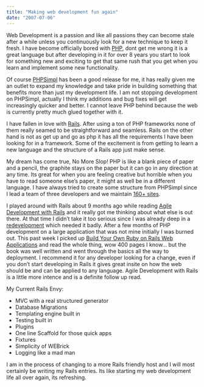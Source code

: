 ```yaml
---
title: "Making web development fun again"
date: "2007-07-06"
---
```


Web Development is a passion and like all passions they can become stale after a while unless you continuously look for a new technique to keep it fresh. I have become officially bored with [PHP](http://php.net/), dont get me wrong it is a great language but after developing in it for over 8 years you start to look for something new and exciting to get that same rush that you get when you learn and implement some new functionality.

Of course [PHPSimpl](http://code.google.com/p/phpsimpl/) has been a good release for me, it has really given me an outlet to expand my knowledge and take pride in building something that benefits more than just my development life. I am not stopping development on PHPSimpl, actually I think my additions and bug fixes will get increasingly quicker and better. I cannot leave PHP behind because the web is currently pretty much glued together with it.

I have fallen in love with [Rails](http://www.rubyonrails.org/). After using a ton of PHP frameworks none of them really seamed to be straightforward and seamless. Rails on the other hand is not as get up and go as php it has all the requirements I have been looking for in a framework. Some of the excitement is from getting to learn a new language and the structure of a Rails app just make sense.

My dream has come true, No More Slop! PHP is like a blank piece of paper and a pencil, the graphite stays on the paper but it can go in any direction at any time. Its great for when you are feeling creative but horrible when you have to read someone else’s paper, it might as well be in a different language. I have always tried to create some structure from PHPSimpl since I lead a team of three developers and we maintain [160+ sites](http://wcs.wayne.edu/portfolio/).

I played around with Rails about 9 months ago while reading [Agile Development with Rails](http://www.pragmaticprogrammer.com/titles/rails/) and it really got me thinking about what else is out there. At that time I didn’t take it too serious since I was already deep in a [redevelopment](http://autocityimports.com/) which needed it badly. After a few months of PHP development on a large application that was not mine initially I was burned out. This past week I picked up [Build Your Own Ruby on Rails Web Applications](http://www.sitepoint.com/books/rails1/) and read the whole thing, wow 400 pages I know… but the book was well written and went through the basics all the way to deployment. I recommend it for any developer looking for a change, even if you don’t start developing in Rails it gives great insite on how the web should be and can be applied to any language. Agile Development with Rails is a little more intence and is a definite follow up read.

My Current Rails Envy:

- MVC with a real structured generator
- Database Migrations
- Templating engine built in
- Testing built in
- Plugins
- One line Scaffold for those quick apps
- Fixtures
- Simplicity of WEBrick
- Logging like a mad man

I am in the process of changing to a more Rails friendly host and I will most certainly be writing my Rails entries. Its like starting my web development life all over again, its refreshing.
